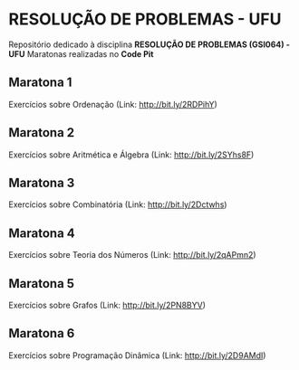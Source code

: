 # RESOLUÇÃO DE PROBLEMAS - UFU

Repositório dedicado à disciplina **RESOLUÇÃO DE PROBLEMAS (GSI064) - UFU**
Maratonas realizadas no **Code Pit**

## Maratona 1
Exercícios sobre Ordenação
(Link: http://bit.ly/2RDPihY)

## Maratona 2
Exercícios sobre Aritmética e Álgebra
(Link: http://bit.ly/2SYhs8F)

## Maratona 3
Exercícios sobre Combinatória
(Link: http://bit.ly/2Dctwhs)

## Maratona 4
Exercícios sobre Teoria dos Números
(Link: http://bit.ly/2qAPmn2)

## Maratona 5
Exercícios sobre Grafos
(Link: http://bit.ly/2PN8BYV)

## Maratona 6
Exercícios sobre Programação Dinâmica
(Link: http://bit.ly/2D9AMdI)
